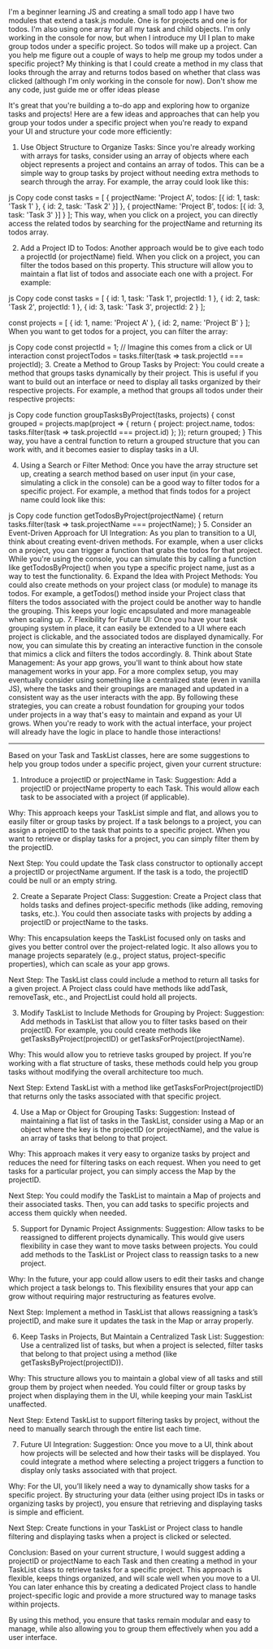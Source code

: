 I'm a beginner learning JS and creating a small todo app I have two modules that extend a task.js module. One is for projects and one is for todos. I'm also using one array for all my task and child objects. I'm only working in the console for now, but when I introduce my UI I plan to make group todos under a specific project. So todos will make up a project. Can you help me figure out a couple of ways to help me group my todos under a specific project? My thinking is that I could create a method in my class that looks through the array and returns todos based on whether that class was clicked (although I'm only working in the console for now). Don't show me any code, just guide me or offer ideas please

It's great that you're building a to-do app and exploring how to organize tasks and projects! Here are a few ideas and approaches that can help you group your todos under a specific project when you're ready to expand your UI and structure your code more efficiently:

1. Use Object Structure to Organize Tasks:
Since you're already working with arrays for tasks, consider using an array of objects where each object represents a project and contains an array of todos.
This can be a simple way to group tasks by project without needing extra methods to search through the array.
For example, the array could look like this:

js
Copy code
const tasks = [
  { projectName: 'Project A', todos: [{ id: 1, task: 'Task 1' }, { id: 2, task: 'Task 2' }] },
  { projectName: 'Project B', todos: [{ id: 3, task: 'Task 3' }] }
];
This way, when you click on a project, you can directly access the related todos by searching for the projectName and returning its todos array.

2. Add a Project ID to Todos:
Another approach would be to give each todo a projectId (or projectName) field. When you click on a project, you can filter the todos based on this property.
This structure will allow you to maintain a flat list of todos and associate each one with a project.
For example:

js
Copy code
const tasks = [
  { id: 1, task: 'Task 1', projectId: 1 },
  { id: 2, task: 'Task 2', projectId: 1 },
  { id: 3, task: 'Task 3', projectId: 2 }
];

const projects = [
  { id: 1, name: 'Project A' },
  { id: 2, name: 'Project B' }
];
When you want to get todos for a project, you can filter the array:

js
Copy code
const projectId = 1; // Imagine this comes from a click or UI interaction
const projectTodos = tasks.filter(task => task.projectId === projectId);
3. Create a Method to Group Tasks by Project:
You could create a method that groups tasks dynamically by their project. This is useful if you want to build out an interface or need to display all tasks organized by their respective projects.
For example, a method that groups all todos under their respective projects:

js
Copy code
function groupTasksByProject(tasks, projects) {
  const grouped = projects.map(project => {
    return {
      project: project.name,
      todos: tasks.filter(task => task.projectId === project.id)
    };
  });
  return grouped;
}
This way, you have a central function to return a grouped structure that you can work with, and it becomes easier to display tasks in a UI.

4. Using a Search or Filter Method:
Once you have the array structure set up, creating a search method based on user input (in your case, simulating a click in the console) can be a good way to filter todos for a specific project.
For example, a method that finds todos for a project name could look like this:

js
Copy code
function getTodosByProject(projectName) {
  return tasks.filter(task => task.projectName === projectName);
}
5. Consider an Event-Driven Approach for UI Integration:
As you plan to transition to a UI, think about creating event-driven methods. For example, when a user clicks on a project, you can trigger a function that grabs the todos for that project.
While you're using the console, you can simulate this by calling a function like getTodosByProject() when you type a specific project name, just as a way to test the functionality.
6. Expand the Idea with Project Methods:
You could also create methods on your project class (or module) to manage its todos. For example, a getTodos() method inside your Project class that filters the todos associated with the project could be another way to handle the grouping. This keeps your logic encapsulated and more manageable when scaling up.
7. Flexibility for Future UI:
Once you have your task grouping system in place, it can easily be extended to a UI where each project is clickable, and the associated todos are displayed dynamically. For now, you can simulate this by creating an interactive function in the console that mimics a click and filters the todos accordingly.
8. Think about State Management:
As your app grows, you'll want to think about how state management works in your app. For a more complex setup, you may eventually consider using something like a centralized state (even in vanilla JS), where the tasks and their groupings are managed and updated in a consistent way as the user interacts with the app.
By following these strategies, you can create a robust foundation for grouping your todos under projects in a way that's easy to maintain and expand as your UI grows. When you're ready to work with the actual interface, your project will already have the logic in place to handle those interactions!

*************************************************************

Based on your Task and TaskList classes, here are some suggestions to help you group todos under a specific project, given your current structure:

1. Introduce a projectID or projectName in Task:
Suggestion: Add a projectID or projectName property to each Task. This would allow each task to be associated with a project (if applicable).

Why: This approach keeps your TaskList simple and flat, and allows you to easily filter or group tasks by project. If a task belongs to a project, you can assign a projectID to the task that points to a specific project. When you want to retrieve or display tasks for a project, you can simply filter them by the projectID.

Next Step: You could update the Task class constructor to optionally accept a projectID or projectName argument. If the task is a todo, the projectID could be null or an empty string.

2. Create a Separate Project Class:
Suggestion: Create a Project class that holds tasks and defines project-specific methods (like adding, removing tasks, etc.). You could then associate tasks with projects by adding a projectID or projectName to the tasks.

Why: This encapsulation keeps the TaskList focused only on tasks and gives you better control over the project-related logic. It also allows you to manage projects separately (e.g., project status, project-specific properties), which can scale as your app grows.

Next Step: The TaskList class could include a method to return all tasks for a given project. A Project class could have methods like addTask, removeTask, etc., and ProjectList could hold all projects.

3. Modify TaskList to Include Methods for Grouping by Project:
Suggestion: Add methods in TaskList that allow you to filter tasks based on their projectID. For example, you could create methods like getTasksByProject(projectID) or getTasksForProject(projectName).

Why: This would allow you to retrieve tasks grouped by project. If you're working with a flat structure of tasks, these methods could help you group tasks without modifying the overall architecture too much.

Next Step: Extend TaskList with a method like getTasksForProject(projectID) that returns only the tasks associated with that specific project.

4. Use a Map or Object for Grouping Tasks:
Suggestion: Instead of maintaining a flat list of tasks in the TaskList, consider using a Map or an object where the key is the projectID (or projectName), and the value is an array of tasks that belong to that project.

Why: This approach makes it very easy to organize tasks by project and reduces the need for filtering tasks on each request. When you need to get tasks for a particular project, you can simply access the Map by the projectID.

Next Step: You could modify the TaskList to maintain a Map of projects and their associated tasks. Then, you can add tasks to specific projects and access them quickly when needed.

5. Support for Dynamic Project Assignments:
Suggestion: Allow tasks to be reassigned to different projects dynamically. This would give users flexibility in case they want to move tasks between projects. You could add methods to the TaskList or Project class to reassign tasks to a new project.

Why: In the future, your app could allow users to edit their tasks and change which project a task belongs to. This flexibility ensures that your app can grow without requiring major restructuring as features evolve.

Next Step: Implement a method in TaskList that allows reassigning a task’s projectID, and make sure it updates the task in the Map or array properly.

6. Keep Tasks in Projects, But Maintain a Centralized Task List:
Suggestion: Use a centralized list of tasks, but when a project is selected, filter tasks that belong to that project using a method (like getTasksByProject(projectID)).

Why: This structure allows you to maintain a global view of all tasks and still group them by project when needed. You could filter or group tasks by project when displaying them in the UI, while keeping your main TaskList unaffected.

Next Step: Extend TaskList to support filtering tasks by project, without the need to manually search through the entire list each time.

7. Future UI Integration:
Suggestion: Once you move to a UI, think about how projects will be selected and how their tasks will be displayed. You could integrate a method where selecting a project triggers a function to display only tasks associated with that project.

Why: For the UI, you’ll likely need a way to dynamically show tasks for a specific project. By structuring your data (either using project IDs in tasks or organizing tasks by project), you ensure that retrieving and displaying tasks is simple and efficient.

Next Step: Create functions in your TaskList or Project class to handle filtering and displaying tasks when a project is clicked or selected.

Conclusion:
Based on your current structure, I would suggest adding a projectID or projectName to each Task and then creating a method in your TaskList class to retrieve tasks for a specific project. This approach is flexible, keeps things organized, and will scale well when you move to a UI. You can later enhance this by creating a dedicated Project class to handle project-specific logic and provide a more structured way to manage tasks within projects.

By using this method, you ensure that tasks remain modular and easy to manage, while also allowing you to group them effectively when you add a user interface.